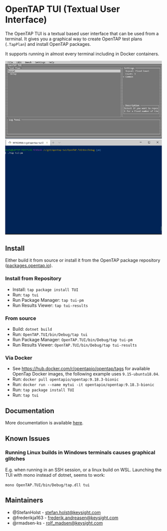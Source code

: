 # OpenTAP TUI (Textual User Interface)
The OpenTAP TUI is a textual based user interface that can be used from a terminal. It gives you a graphical way to create OpenTAP test plans (`.TapPlan`) and install OpenTAP packages.

It supports running in almost every terminal including in Docker containers.

![](doc/images/TUI.jpg)
![](doc/images/Tui-Pm.gif)

## Install
Either build it from source or install it from the OpenTAP package repository ([packages.opentap.io](https://packages.opentap.io)).

### Install from Repository
- Install: `tap package install TUI`
- Run: `tap tui`
- Run Package Manager: `tap tui-pm`
- Run Results Viewer: `tap tui-results`

### From source
- Build: `dotnet build`
- Run: `OpenTAP.TUI/bin/Debug/tap tui`
- Run Package Manager: `OpenTAP.TUI/bin/Debug/tap tui-pm`
- Run Results Viewer: `OpenTAP.TUI/bin/Debug/tap tui-results`

### Via Docker
- See https://hub.docker.com/r/opentapio/opentap/tags for available OpenTap Docker images, the following example uses `9.15-ubuntu18.04`.
- Run: `docker pull opentapio/opentap:9.18.3-bionic`
- Run: `docker run --name mytui -it opentapio/opentap:9.18.3-bionic`
- Run: `tap package install TUI`
- Run: `tap tui`

## Documentation
More documentation is available [here](https://stefanholst.github.io/opentap-tui/).

## Known Issues

### Running Linux builds in Windows terminals causes graphical glitches
E.g. when running in an SSH session, or a linux build on WSL.
Launching the TUI with mono instead of dotnet, seems to work: 

`mono OpenTAP.TUI/bin/Debug/tap.dll tui`

## Maintainers
* @StefanHolst - stefan.holst@keysight.com
* @frederikja163 - frederik.andreasen@keysight.com
* @rmadsen-ks - rolf_madsen@keysight.com
